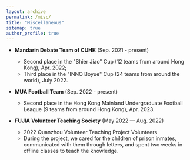 ```yaml
---
layout: archive
permalink: /misc/
title: "Miscellaneous"
sitemap: true
author_profile: true
---
```


* **Mandarin Debate Team of CUHK** (Sep. 2021 - present)
  * Second place in the "Shier Jiao" Cup (12 teams from around Hong Kong), Apr. 2022;
  * Third place in the "INNO Boyue" Cup (24 teams from around the world), July 2022.

* **MUA Football Team** (Sep. 2022 - present)
  * Second place in the Hong Kong Mainland Undergraduate Football League (9 teams from around Hong Kong), Apr. 2023.

* **FUJIA Volunteer Teaching Society** (May 2022 — Aug. 2022)
  * 2022 Quanzhou Volunteer Teaching Project Volunteers
  * During the project, we cared for the children of prison inmates, communicated with them through letters, and spent two weeks in offline classes to teach the knowledge.

